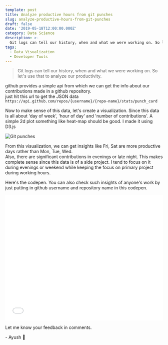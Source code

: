 ```yaml
---
template: post
title: Analyze productive hours from git punches
slug: analyze-productive-hours-from-git-punches
draft: false
date: '2019-05-18T12:00:00.000Z'
category: Data Science
description: >-
  Git logs can tell our history, when and what we were working on. So let's use that to analyze our productivity.
tags:
  - Data Visualization
  - Developer Tools
---
```


> Git logs can tell our history, when and what we were working on. So let's use that to analyze our productivity.

github provides a simple api from which we can get the info about our contributions made in a github repository.  
just hit this url to get the JSON data  
`https://api.github.com/repos/{username}/{repo-name}/stats/punch_card`

Now to make sense of this data, let's create a visualization.
Since this data is all about 'day of week', 'hour of day' and 'number of contributions'.
A simple 2d plot something like heat-map should be good.
I made it using D3.js

![Git punches](/media/git-punches.png 'Git punches')

From this visualization, we can get insights like Fri, Sat are more productive days rather than Mon, Tue, Wed.  
Also, there are significant contributions in evenings or late night.
This makes complete sense since this data is of a side project. I tend to focus on it during evenings or weekend while keeping the focus on primary project during working hours.

Here's the codepen.
You can also check such insights of anyone's work by just putting in github username and repository name in this codepen.

<div>
  <iframe height="400" style="width: 100%;" scrolling="no" title="git-punches" src="//codepen.io/heyayush/embed/qGjogp/?height=265&theme-id=0&default-tab=js,result" frameborder="no" allowtransparency="true" allowfullscreen="true">
    See the Pen <a href='https://codepen.io/heyayush/pen/qGjogp/'>git-punches</a> by Ayush Sharma
    (<a href='https://codepen.io/heyayush'>@heyayush</a>) on <a href='https://codepen.io'>CodePen</a>.
  </iframe>
</div>

Let me know your feedback in comments.

\- Ayush 🙂
